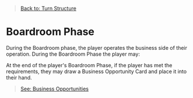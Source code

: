 > [Back to: Turn Structure](../TurnStructure.md)

# Boardroom Phase

During the Boardroom phase, the player operates the business side of their operation.  During the Boardroom Phase the player may:

At the end of the player's Boardroom Phase, if the player has met the requirements, they may draw a Business Opportunity Card and place it into their hand.

> [See: Business Opportunities](./BusinessOpportunities.md)
